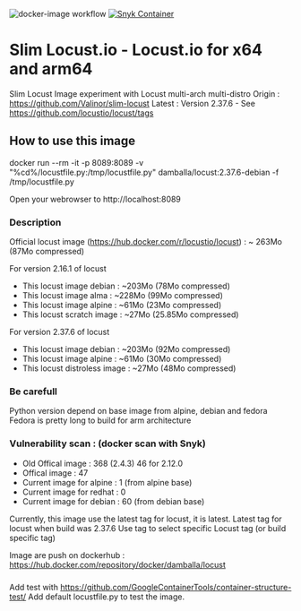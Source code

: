 ![docker-image workflow](https://github.com/Valinor/slim-locust/actions/workflows/docker-image.yml/badge.svg) [![Snyk Container](https://github.com/Valinor/slim-locust/actions/workflows/snyk-container-analysis.yml/badge.svg)](https://github.com/Valinor/slim-locust/actions/workflows/snyk-container-analysis.yml)

# Slim Locust.io - Locust.io for x64 and arm64 
Slim Locust Image experiment with Locust multi-arch multi-distro 
Origin : https://github.com/Valinor/slim-locust
Latest : Version 2.37.6 - See https://github.com/locustio/locust/tags

## How to use this image
docker run --rm -it -p 8089:8089 -v "%cd%/locustfile.py:/tmp/locustfile.py" damballa/locust:2.37.6-debian -f /tmp/locustfile.py

Open your webrowser to http://localhost:8089

### Description
Official locust image (https://hub.docker.com/r/locustio/locust) : ~ 263Mo  (87Mo compressed)

For version 2.16.1 of locust
- This locust image debian   : ~203Mo (78Mo compressed)
- This locust image alma     : ~228Mo (99Mo compressed)
- This locust image alpine   : ~61Mo  (23Mo compressed)
- This locust scratch image  : ~27Mo  (25.85Mo compressed)

For version 2.37.6 of locust
- This locust image debian   : ~203Mo (92Mo compressed)
- This locust image alpine   : ~61Mo  (30Mo compressed)
- This locust distroless image  : ~27Mo  (48Mo compressed)

### Be carefull

Python version depend on base image from alpine, debian and fedora
Fedora is pretty long to build for arm architecture

### Vulnerability scan : (docker scan with Snyk)
- Old Offical image : 368 (2.4.3) 46 for 2.12.0
- Offical image : 47 
- Current image for alpine : 1 (from alpine base)
- Current image for redhat : 0
- Current image for debian : 60 (from debian base)

Currently, this image use the latest tag for locust, it is latest.
Latest tag for locust when build was 2.37.6
Use tag to select specific Locust tag (or build specific tag)

Image are push on dockerhub : https://hub.docker.com/repository/docker/damballa/locust

###
Add test with https://github.com/GoogleContainerTools/container-structure-test/
Add default locustfile.py to test the image.